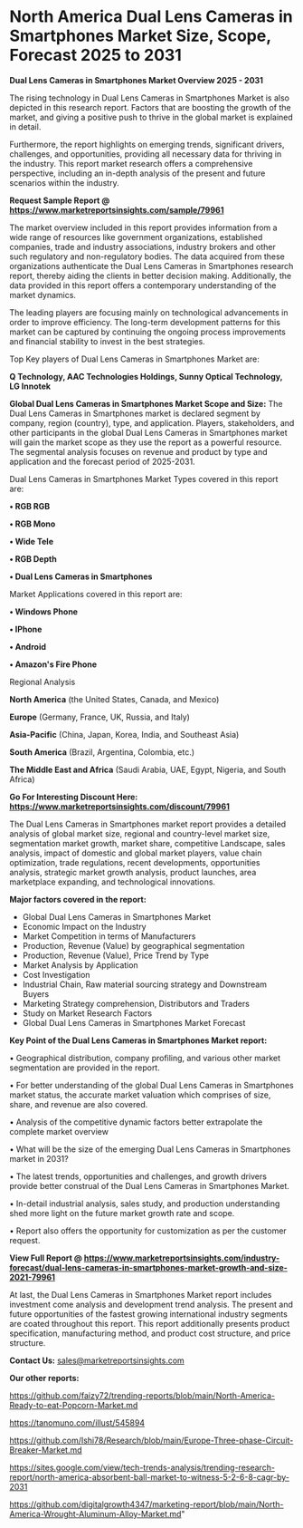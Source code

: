 # North America Dual Lens Cameras in Smartphones Market Size, Scope, Forecast 2025 to 2031

<Strong> Dual Lens Cameras in Smartphones Market Overview 2025 - 2031</strong>

The rising technology in Dual Lens Cameras in Smartphones Market is also depicted in this research report. Factors that are boosting the growth of the market, and giving a positive push to thrive in the global market is explained in detail.

Furthermore, the report highlights on emerging trends, significant drivers, challenges, and opportunities, providing all necessary data for thriving in the industry. This report market research offers a comprehensive perspective, including an in-depth analysis of the present and future scenarios within the industry.

<strong>Request Sample Report @ <a href=https://www.marketreportsinsights.com/sample/79961>https://www.marketreportsinsights.com/sample/79961</a></strong>

The market overview included in this report provides information from a wide range of resources like government organizations, established companies, trade and industry associations, industry brokers and other such regulatory and non-regulatory bodies. The data acquired from these organizations authenticate the Dual Lens Cameras in Smartphones research report, thereby aiding the clients in better decision making. Additionally, the data provided in this report offers a contemporary understanding of the market dynamics.

The leading players are focusing mainly on technological advancements in order to improve efficiency. The long-term development patterns for this market can be captured by continuing the ongoing process improvements and financial stability to invest in the best strategies.

Top Key players of Dual Lens Cameras in Smartphones Market are:

<strong>Q Technology, AAC Technologies Holdings, Sunny Optical Technology, LG Innotek</strong>

<strong><b>Global Dual Lens Cameras in Smartphones Market Scope and Size:</b></strong>
The Dual Lens Cameras in Smartphones market is declared segment by company, region (country), type, and application. Players, stakeholders, and other participants in the global Dual Lens Cameras in Smartphones market will gain the market scope as they use the report as a powerful resource. The segmental analysis focuses on revenue and product by type and application and the forecast period of 2025-2031.

Dual Lens Cameras in Smartphones Market Types covered in this report are:

<strong>• RGB RGB

• RGB Mono

• Wide Tele

• RGB Depth

• Dual Lens Cameras in Smartphones</strong>

Market Applications covered in this report are:

<strong>• Windows Phone

• IPhone

• Android

• Amazon&#39;s Fire Phone</strong> 

Regional Analysis

<strong>North America</strong> (the United States, Canada, and Mexico)

<strong>Europe</strong> (Germany, France, UK, Russia, and Italy)

<strong>Asia-Pacific</strong> (China, Japan, Korea, India, and Southeast Asia)

<strong>South America</strong> (Brazil, Argentina, Colombia, etc.)

<strong>The Middle East and Africa</strong> (Saudi Arabia, UAE, Egypt, Nigeria, and South Africa)

<strong>Go For Interesting Discount Here: <a href=https://www.marketreportsinsights.com/discount/79961>https://www.marketreportsinsights.com/discount/79961</a></strong>

The Dual Lens Cameras in Smartphones market report provides a detailed analysis of global market size, regional and country-level market size, segmentation market growth, market share, competitive Landscape, sales analysis, impact of domestic and global market players, value chain optimization, trade regulations, recent developments, opportunities analysis, strategic market growth analysis, product launches, area marketplace expanding, and technological innovations.

<strong><b>Major factors covered in the report:</b></strong>
<ul>
  <li>Global Dual Lens Cameras in Smartphones Market </li>
  <li>Economic Impact on the Industry</li>
  <li>Market Competition in terms of Manufacturers</li>
  <li>Production, Revenue (Value) by geographical segmentation</li>
  <li>Production, Revenue (Value), Price Trend by Type</li>
  <li>Market Analysis by Application</li>
  <li>Cost Investigation</li>
  <li>Industrial Chain, Raw material sourcing strategy and Downstream Buyers</li>
  <li>Marketing Strategy comprehension, Distributors and Traders</li>
  <li>Study on Market Research Factors</li>
  <li>Global Dual Lens Cameras in Smartphones Market Forecast</li>
</ul>

<strong><b>Key Point of the Dual Lens Cameras in Smartphones Market report:</b></strong>

• Geographical distribution, company profiling, and various other market segmentation are provided in the report.

• For better understanding of the global Dual Lens Cameras in Smartphones market status, the accurate market valuation which comprises of size, share, and revenue are also covered.

• Analysis of the competitive dynamic factors better extrapolate the complete market overview

• What will be the size of the emerging Dual Lens Cameras in Smartphones market in 2031?

• The latest trends, opportunities and challenges, and growth drivers provide better construal of the Dual Lens Cameras in Smartphones Market.

• In-detail industrial analysis, sales study, and production understanding shed more light on the future market growth rate and scope.

• Report also offers the opportunity for customization as per the customer request.

<strong><b>View Full Report @ <a href=https://www.marketreportsinsights.com/industry-forecast/dual-lens-cameras-in-smartphones-market-growth-and-size-2021-79961>https://www.marketreportsinsights.com/industry-forecast/dual-lens-cameras-in-smartphones-market-growth-and-size-2021-79961</a></b></strong>


At last, the Dual Lens Cameras in Smartphones Market report includes investment come analysis and development trend analysis. The present and future opportunities of the fastest growing international industry segments are coated throughout this report. This report additionally presents product specification, manufacturing method, and product cost structure, and price structure.

<strong>Contact Us:</strong>
sales@marketreportsinsights.com

<strong>Our other reports:</strong>

<a href=https://github.com/faizy72/trending-reports/blob/main/North-America-Ready-to-eat-Popcorn-Market.md>https://github.com/faizy72/trending-reports/blob/main/North-America-Ready-to-eat-Popcorn-Market.md</a>

<a href=https://tanomuno.com/illust/545894>https://tanomuno.com/illust/545894</a>

<a href=https://github.com/Ishi78/Research/blob/main/Europe-Three-phase-Circuit-Breaker-Market.md>https://github.com/Ishi78/Research/blob/main/Europe-Three-phase-Circuit-Breaker-Market.md</a>

<a href=https://sites.google.com/view/tech-trends-analysis/trending-research-report/north-america-absorbent-ball-market-to-witness-5-2-6-8-cagr-by-2031>https://sites.google.com/view/tech-trends-analysis/trending-research-report/north-america-absorbent-ball-market-to-witness-5-2-6-8-cagr-by-2031</a>

<a href=https://github.com/digitalgrowth4347/marketing-report/blob/main/North-America-Wrought-Aluminum-Alloy-Market.md>https://github.com/digitalgrowth4347/marketing-report/blob/main/North-America-Wrought-Aluminum-Alloy-Market.md</a>"
